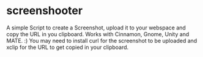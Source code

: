 # screenshooter
A simple Script to create a Screenshot, upload it to your webspace and copy the URL in you clipboard.
Works with Cinnamon, Gnome, Unity and MATE. :)
You may need to install curl for the screenshot to be uploaded and xclip for the URL to get copied in your clipboard.
